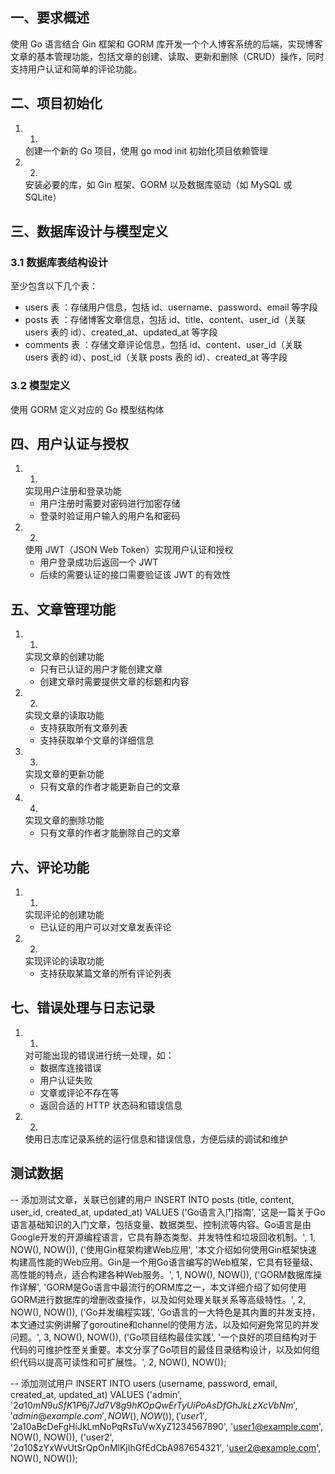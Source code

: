 ## 一、要求概述
使用 Go 语言结合 Gin 框架和 GORM 库开发一个个人博客系统的后端，实现博客文章的基本管理功能，包括文章的创建、读取、更新和删除（CRUD）操作，同时支持用户认证和简单的评论功能。

## 二、项目初始化
1. 1.
   创建一个新的 Go 项目，使用 go mod init 初始化项目依赖管理
2. 2.
   安装必要的库，如 Gin 框架、GORM 以及数据库驱动（如 MySQL 或 SQLite）
## 三、数据库设计与模型定义
### 3.1 数据库表结构设计
至少包含以下几个表：

- users 表 ：存储用户信息，包括 id、username、password、email 等字段
- posts 表 ：存储博客文章信息，包括 id、title、content、user_id（关联 users 表的 id）、created_at、updated_at 等字段
- comments 表 ：存储文章评论信息，包括 id、content、user_id（关联 users 表的 id）、post_id（关联 posts 表的 id）、created_at 等字段
### 3.2 模型定义
使用 GORM 定义对应的 Go 模型结构体

## 四、用户认证与授权
1. 1.
   实现用户注册和登录功能
   - 用户注册时需要对密码进行加密存储
   - 登录时验证用户输入的用户名和密码
2. 2.
   使用 JWT（JSON Web Token）实现用户认证和授权
   - 用户登录成功后返回一个 JWT
   - 后续的需要认证的接口需要验证该 JWT 的有效性
## 五、文章管理功能
1. 1.
   实现文章的创建功能
   - 只有已认证的用户才能创建文章
   - 创建文章时需要提供文章的标题和内容
2. 2.
   实现文章的读取功能
   - 支持获取所有文章列表
   - 支持获取单个文章的详细信息
3. 3.
   实现文章的更新功能
   - 只有文章的作者才能更新自己的文章
4. 4.
   实现文章的删除功能
   - 只有文章的作者才能删除自己的文章
## 六、评论功能
1. 1.
   实现评论的创建功能
   - 已认证的用户可以对文章发表评论
2. 2.
   实现评论的读取功能
   - 支持获取某篇文章的所有评论列表
## 七、错误处理与日志记录
1. 1.
   对可能出现的错误进行统一处理，如：
   - 数据库连接错误
   - 用户认证失败
   - 文章或评论不存在等
   - 返回合适的 HTTP 状态码和错误信息
2. 2.
   使用日志库记录系统的运行信息和错误信息，方便后续的调试和维护

## 测试数据
-- 添加测试文章，关联已创建的用户
INSERT INTO posts (title, content, user_id, created_at, updated_at) VALUES
('Go语言入门指南', '这是一篇关于Go语言基础知识的入门文章，包括变量、数据类型、控制流等内容。Go语言是由Google开发的开源编程语言，它具有静态类型、并发特性和垃圾回收机制。', 1, NOW(), NOW()),
('使用Gin框架构建Web应用', '本文介绍如何使用Gin框架快速构建高性能的Web应用。Gin是一个用Go语言编写的Web框架，它具有轻量级、高性能的特点，适合构建各种Web服务。', 1, NOW(), NOW()),
('GORM数据库操作详解', 'GORM是Go语言中最流行的ORM库之一，本文详细介绍了如何使用GORM进行数据库的增删改查操作，以及如何处理关联关系等高级特性。', 2, NOW(), NOW()),
('Go并发编程实践', 'Go语言的一大特色是其内置的并发支持，本文通过实例讲解了goroutine和channel的使用方法，以及如何避免常见的并发问题。', 3, NOW(), NOW()),
('Go项目结构最佳实践', '一个良好的项目结构对于代码的可维护性至关重要。本文分享了Go项目的最佳目录结构设计，以及如何组织代码以提高可读性和可扩展性。', 2, NOW(), NOW());

-- 添加测试用户
INSERT INTO users (username, password, email, created_at, updated_at) VALUES
('admin', '$2a$10$mN9uSfK1P6j7Jd7V8g9hKOpQwErTyUiPoAsDfGhJkLzXcVbNm', 'admin@example.com', NOW(), NOW()),
('user1', '$2a$10$aBcDeFgHiJkLmNoPqRsTuVwXyZ1234567890', 'user1@example.com', NOW(), NOW()),
('user2', '$2a$10$zYxWvUtSrQpOnMlKjIhGfEdCbA987654321', 'user2@example.com', NOW(), NOW());